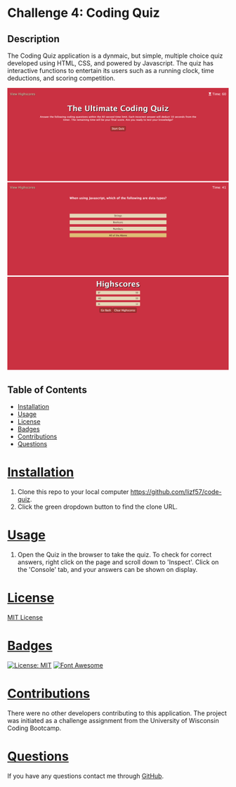 # Challenge 4: Coding Quiz 

## Description
The Coding Quiz application is a dynmaic, but simple, multiple choice quiz developed using HTML, CSS, and powered by Javascript. The quiz has interactive functions to entertain its users such as a running clock, time deductions, and scoring competition.

![Home page](/assets/images/home.png)
![Question](/assets/images/question.png)
![highscore](/assets/images/highscores.png)

 ## Table of Contents
  * [Installation](#installation)
  * [Usage](#usage)
  * [License](#license)
  * [Badges](#badges)
  * [Contributions](#contributions)
  * [Questions](#questions)


# [Installation](#table-of-contents)
1. Clone this repo to your local computer https://github.com/lizf57/code-quiz.
2. Click the green dropdown button to find the clone URL.

# [Usage](#table-of-contents)
1. Open the Quiz in the browser to take the quiz. To check for correct answers, right click on the page and scroll down to 'Inspect'. Click on the 'Console' tab, and your answers can be shown on display.

# [License](#table-of-contents)
[MIT License](https://opensource.org/licenses/MIT)

# [Badges](#table-of-contents)
[![License: MIT](https://img.shields.io/badge/MIT_License-crimson)](https://opensource.org/licenses/MIT)
[![Font Awesome](https://img.shields.io/badge/Font_Awesome-gold)](https://fontawesome.com/)


# [Contributions](#table-of-contents)
There were no other developers contributing to this application. The project was initiated as a challenge assignment from the University of Wisconsin Coding Bootcamp. 


# [Questions](#table-of-contents)
If you have any questions contact me through [GitHub](https://github.com/lizf57).